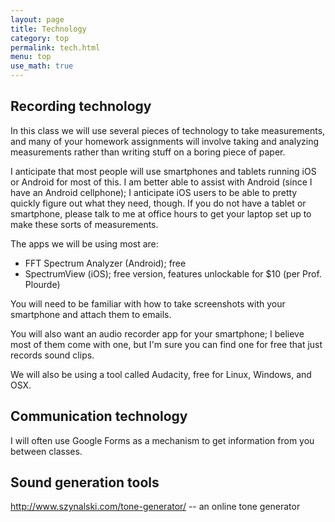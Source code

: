 ```yaml
---
layout: page
title: Technology
category: top
permalink: tech.html
menu: top
use_math: true
---
```


## Recording technology

In this class we will use several pieces of technology to take measurements, and many of your homework assignments will involve taking and analyzing measurements rather than writing stuff on a boring piece of paper.

I anticipate that most people will use smartphones and tablets running iOS or Android for most of this. I am better able to assist with Android (since I have an Android cellphone); I anticipate iOS users to be able to
pretty quickly figure out what they need, though. If you do not have a tablet or smartphone, please talk to me at office hours to get your laptop set up to make these sorts of measurements.

The apps we will be using most are:

* FFT Spectrum Analyzer (Android); free
* SpectrumView (iOS); free version, features unlockable for $10 (per Prof. Plourde)

You will need to be familiar with how to take screenshots with your smartphone and attach them to emails.

You will also want an audio recorder app for your smartphone; I believe most of them come with one, but I'm sure you can find one for free that just records sound clips.

We will also be using a tool called Audacity, free for Linux, Windows, and OSX. 


## Communication technology

I will often use Google Forms as a mechanism to get information from you between classes.


## Sound generation tools

<a href="http://www.szynalski.com/tone-generator/">http://www.szynalski.com/tone-generator/</a> -- an online tone generator

